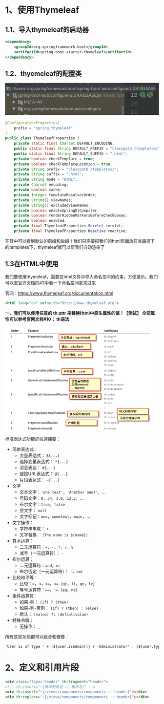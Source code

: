 # 1、使用Thymeleaf

## 1.1、导入thymeleaf的启动器

~~~xml
<dependency>
    <groupId>org.springframework.boot</groupId>
    <artifactId>spring-boot-starter-thymeleaf</artifactId>
</dependency>
~~~

## 1.2、thyemeleaf的配置类

![image-20200218200616530](Thymeleaf/image-20200218200616530.png)

~~~java
@ConfigurationProperties(
    prefix = "spring.thymeleaf"
)
public class ThymeleafProperties {
    private static final Charset DEFAULT_ENCODING;
    public static final String DEFAULT_PREFIX = "classpath:/templates/";
    public static final String DEFAULT_SUFFIX = ".html";
    private boolean checkTemplate = true;
    private boolean checkTemplateLocation = true;
    private String prefix = "classpath:/templates/";
    private String suffix = ".html";
    private String mode = "HTML";
    private Charset encoding;
    private boolean cache;
    private Integer templateResolverOrder;
    private String[] viewNames;
    private String[] excludedViewNames;
    private boolean enableSpringElCompiler;
    private boolean renderHiddenMarkersBeforeCheckboxes;
    private boolean enabled;
    private final ThymeleafProperties.Servlet servlet;
    private final ThymeleafProperties.Reactive reactive;
~~~

在其中可以看到默认的前缀和后缀！我们只需要把我们的html页面放在类路径下的templates下，thymeleaf就可以帮我们自动渲染了

## 1.3在HTML中使用

我们要使用thymeleaf，需要在html文件中导入命名空间的约束，方便提示。我们可以去官方文档的#3中看一下命名空间拿来过来

官网：https://www.thymeleaf.org/documentation.html

```html
<html lang="en" xmlns:th="http://www.thymeleaf.org">
```

**一、我们可以使用任意的 th:attr 来替换Html中原生属性的值！【测试】 全部属性可以参考官网文档#10； th语法**

![img](Thymeleaf/thymeleaf.png)

标准表达式功能的快速摘要：

- 简单表达式：
	- 变量表达式： `${...}`
	- 选择变量表达式： `*{...}`
	- 消息表达： `#{...}`
	- 链接URL表达式： `@{...}`
	- 片段表达式： `~{...}`
- 文字
	- 文本文字：`'one text'`，`'Another one!'`，...
	- 号码文字：`0`，`34`，`3.0`，`12.3`，...
	- 布尔文字：`true`，`false`
	- 空文字： `null`
	- 文字标记：`one`，`sometext`，`main`，...
- 文字操作：
	- 字符串串联： `+`
	- 文字替换： `|The name is ${name}|`
- 算术运算：
	- 二元运算符：`+`，`-`，`*`，`/`，`%`
	- 减号（一元运算符）： `-`
- 布尔运算：
	- 二元运算符：`and`，`or`
	- 布尔否定（一元运算符）： `!`，`not`
- 比较和平等：
	- 比较：`>`，`<`，`>=`，`<=`（`gt`，`lt`，`ge`，`le`）
	- 等号运算符：`==`，`!=`（`eq`，`ne`）
- 条件运算符：
	- 如果-则： `(if) ? (then)`
	- 如果-则-否则： `(if) ? (then) : (else)`
	- 默认： `(value) ?: (defaultvalue)`
- 特殊令牌：
	- 无操作： `_`

所有这些功能都可以组合和嵌套：

```html
'User is of type ' + (${user.isAdmin()} ? 'Administrator' : (${user.type} ?: 'Unknown'))
```

# 2、定义和引用片段

~~~html
<div class="layui-header" th:fragment="header">
<!-- th:insert="~{模块的路径 :: 模块名}" -->
<div th:insert="~{/views/components/components :: header}"></div>
<div th:replace="~{/views/components/components :: header}"></div>
~~~

